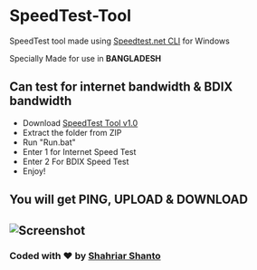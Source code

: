# SpeedTest-Tool
SpeedTest tool made using [Speedtest.net CLI](https://www.speedtest.net/apps/cli) for Windows

Specially Made for use in **BANGLADESH**

## Can test for internet bandwidth & BDIX bandwidth
- Download [SpeedTest Tool v1.0](https://github.com/ShahriarShanto/SpeedTest-Tool/releases/download/v1.0/SpeedTest.Tool.zip)
- Extract the folder from ZIP
- Run "Run.bat"
- Enter 1 for Internet Speed Test
- Enter 2 For BDIX Speed Test
- Enjoy!

## You will get PING, UPLOAD & DOWNLOAD
![Screenshot](https://i.ibb.co/JrNSVT4/image.png)
---
### Coded with ♥ by [Shahriar Shanto](https://www.facebook.com/Shahriar1234)
